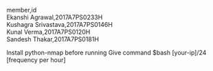 member,id  
Ekanshi Agrawal,2017A7PS0233H  
Kushagra Srivastava,2017A7PS0146H  
Kunal Verma,2017A7PS0120H  
Sandesh Thakar,2017A7PS0181H  

Install python-nmap before running
Give command $bash [your-ip]/24 [frequency per hour] 
